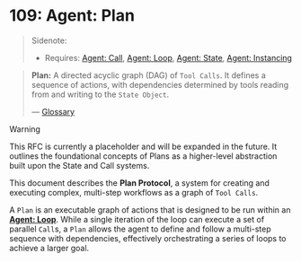 # 109: Agent: Plan

> Sidenote:
>
> - Requires: [Agent: Call](./103_agent_call.md), [Agent: Loop](./104_agent_loop.md), [Agent: State](./107_agent_state.md), [Agent: Instancing](./108_agent_instancing.md)

> **Plan:** A directed acyclic graph (DAG) of `Tool Calls`. It defines a sequence of actions, with dependencies determined by tools reading from and writing to the `State Object`.
>
> — [Glossary](./000_glossary.md)

> [!WARNING]
> This RFC is currently a placeholder and will be expanded in the future. It outlines the foundational concepts of Plans as a higher-level abstraction built upon the State and Call systems.

This document describes the **Plan Protocol**, a system for creating and executing complex, multi-step workflows as a graph of `Tool Calls`.

A `Plan` is an executable graph of actions that is designed to be run within an **[Agent: Loop](./104_agent_loop.md)**. While a single iteration of the loop can execute a set of parallel `Call`s, a `Plan` allows the agent to define and follow a multi-step sequence with dependencies, effectively orchestrating a series of loops to achieve a larger goal.
